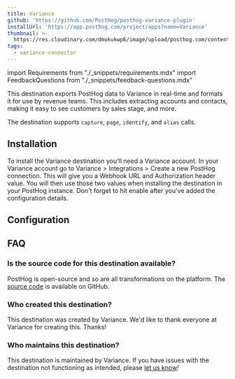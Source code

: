```yaml
---
title: Variance
github: 'https://github.com/PostHog/posthog-variance-plugin'
installUrl: 'https://app.posthog.com/project/apps?name=Variance'
thumbnail: >-
  https://res.cloudinary.com/dmukukwp6/image/upload/posthog.com/contents/cdp/thumbnails/variance.png
tags:
  - variance-connector
---
```


import Requirements from "./_snippets/requirements.mdx"
import FeedbackQuestions from "./_snippets/feedback-questions.mdx"

This destination exports PostHog data to Variance in real-time and formats it for use by revenue teams. This includes extracting accounts and contacts, making it easy to see customers by sales stage, and more.

<Requirements />

The destination supports `capture`, `page`, `identify`, and `alias` calls.

## Installation

To install the Variance destination you'll need a Variance account. In your Variance account go to Variance > Integrations > Create a new PostHog connection. This will give you a Webhook URL and Authorization header value. You will then use those two values when installing the destination in your PostHog instance. Don't forget to hit enable after you've added the configuration details.

## Configuration

<AppParameters />

## FAQ

### Is the source code for this destination available?

PostHog is open-source and so are all transformations on the platform. The [source code](https://github.com/PostHog/posthog-variance-plugin) is available on GitHub.

### Who created this destination?

This destination was created by Variance. We'd like to thank everyone at Variance for creating this. Thanks!

### Who maintains this destination?

This destination is maintained by Variance. If you have issues with the destination not functioning as intended, please [let us know](http://app.posthog.com/home#supportModal)!

<FeedbackQuestions />
